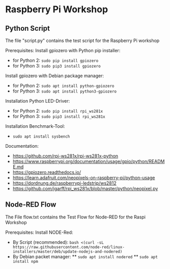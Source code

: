 # Raspberry Pi Workshop

Python Script
-------------

The file "script.py" contains the test script for the Raspberry Pi workshop

Prerequisites:
Install gpiozero with Python pip installer: 
* for Python 2: `sudo pip install gpiozero`
* for Python 3: `sudo pip3 install gpiozero`

Install gpiozero with Debian package manager: 
* for Python 2: `sudo apt install python-gpiozero`
* for Python 3: `sudo apt install python3-gpiozero`

Installation Python LED-Driver:
* for Python 2: `sudo pip install rpi_ws281x`
* for Python 3: `sudo pip3 install rpi_ws281x`

Installation Benchmark-Tool:
* `sudo apt install sysbench`

Documentation:
* https://github.com/rpi-ws281x/rpi-ws281x-python
* https://www.raspberrypi.org/documentation/usage/gpio/python/README.md
* https://gpiozero.readthedocs.io/
* https://learn.adafruit.com/neopixels-on-raspberry-pi/python-usage
* https://dordnung.de/raspberrypi-ledstrip/ws2812
* https://github.com/jgarff/rpi_ws281x/blob/master/python/neopixel.py

Node-RED Flow
-------------

The File flow.txt contains the Test Flow for Node-RED for the Raspi Workshop

Prerequisites:
Install NODE-Red: 
* By Script (recommended): `bash <(curl -sL https://raw.githubusercontent.com/node-red/linux-installers/master/deb/update-nodejs-and-nodered)`
* By Debian packet manager:
** `sudo apt install nodered`
** `sudo apt install npm`


